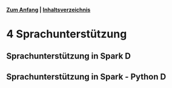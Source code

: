 #### [Zum Anfang](README.md "Hier gelangen Sie zur Startseite") | [Inhaltsverzeichnis](00_Inhaltsverzeichnis.md "Hier gelangen Sie zum Inhaltsverzeichnis")

# 4 Sprachunterstützung

## Sprachunterstützung in Spark D

## Sprachunterstützung in Spark - Python D
